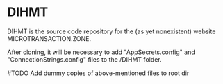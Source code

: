 # DIHMT
DIHMT is the source code repository for the (as yet nonexistent) website MICROTRANSACTION.ZONE.

After cloning, it will be necessary to add "AppSecrets.config" and "ConnectionStrings.config" files to the /DIHMT folder.

#TODO
Add dummy copies of above-mentioned files to root dir
